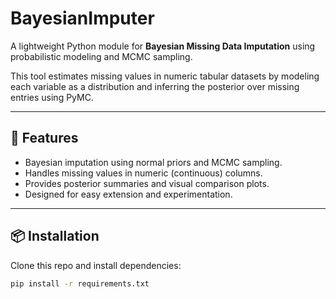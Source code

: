 # BayesianImputer

A lightweight Python module for **Bayesian Missing Data Imputation** using probabilistic modeling and MCMC sampling.

This tool estimates missing values in numeric tabular datasets by modeling each variable as a distribution and inferring the posterior over missing entries using PyMC.

---

## 🔧 Features

- Bayesian imputation using normal priors and MCMC sampling.
- Handles missing values in numeric (continuous) columns.
- Provides posterior summaries and visual comparison plots.
- Designed for easy extension and experimentation.

---

## 📦 Installation

Clone this repo and install dependencies:

```bash
pip install -r requirements.txt
